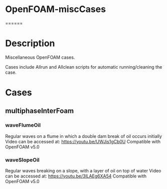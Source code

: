 # OpenFOAM-miscCases
======

# Description

Miscellaneous OpenFOAM cases.

Cases include Allrun and Allclean scripts for automatic running/cleaning the case.

# Cases

## multiphaseInterFoam

### waveFlumeOil

Regular waves on a flume in which a double dam break of oil occurs initially
Video can be accessed at: https://youtu.be/UWJis1gCb0U
Compatible with OpenFOAM v5.0


### waveSlopeOil

Regular waves breaking on a slope, with a layer of oil on top of water
Video can be accessed at: https://youtu.be/3lLAEg6XA54
Compatible with OpenFOAM v5.0
